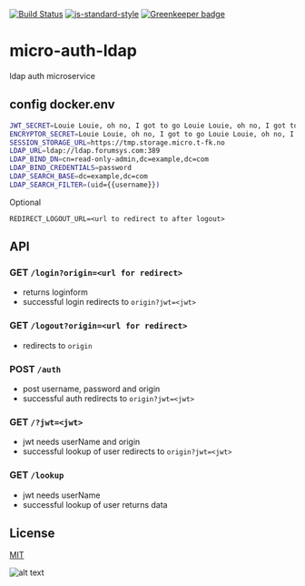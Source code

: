 [![Build Status](https://travis-ci.org/telemark/micro-auth-ldap.svg?branch=master)](https://travis-ci.org/telemark/micro-auth-ldap)
[![js-standard-style](https://img.shields.io/badge/code%20style-standard-brightgreen.svg?style=flat)](https://github.com/feross/standard)
[![Greenkeeper badge](https://badges.greenkeeper.io/telemark/micro-auth-ldap.svg)](https://greenkeeper.io/)

# micro-auth-ldap

ldap auth microservice

## config docker.env

```bash
JWT_SECRET=Louie Louie, oh no, I got to go Louie Louie, oh no, I got to go
ENCRYPTOR_SECRET=Louie Louie, oh no, I got to go Louie Louie, oh no, I got to go
SESSION_STORAGE_URL=https://tmp.storage.micro.t-fk.no
LDAP_URL=ldap://ldap.forumsys.com:389
LDAP_BIND_DN=cn=read-only-admin,dc=example,dc=com
LDAP_BIND_CREDENTIALS=password
LDAP_SEARCH_BASE=dc=example,dc=com
LDAP_SEARCH_FILTER=(uid={{username}})
```

Optional

```
REDIRECT_LOGOUT_URL=<url to redirect to after logout>
```

## API

### GET ```/login?origin=<url for redirect>```

- returns loginform
- successful login redirects to ```origin?jwt=<jwt>```

### GET ```/logout?origin=<url for redirect>```

- redirects to ```origin```

### POST ```/auth```

- post username, password and origin
- successful auth redirects to ```origin?jwt=<jwt>```

### GET ```/?jwt=<jwt>```

- jwt needs userName and origin
- successful lookup of user redirects to ```origin?jwt=<jwt>```

### GET ```/lookup```

- jwt needs userName
- successful lookup of user returns data

## License

[MIT](LICENSE)

![alt text](https://robots.kebabstudios.party/micro-auth-ldap.png "Robohash image of micro-auth-ldap")
